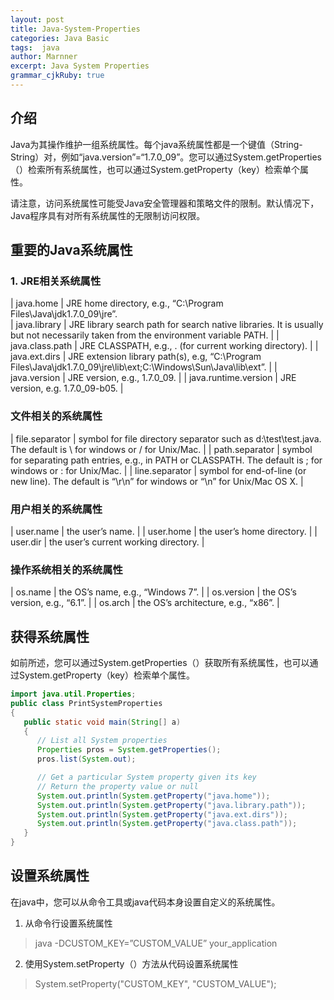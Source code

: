```yaml
---
layout: post
title: Java-System-Properties
categories: Java Basic
tags:  java
author: Marnner
excerpt: Java System Properties
grammar_cjkRuby: true
---
```




## 介绍

Java为其操作维护一组系统属性。每个java系统属性都是一个键值（String-String）对，例如“java.version”=“1.7.0_09”。您可以通过System.getProperties（）检索所有系统属性，也可以通过System.getProperty（key）检索单个属性。

请注意，访问系统属性可能受Java安全管理器和策略文件的限制。默认情况下，Java程序具有对所有系统属性的无限制访问权限。

## 重要的Java系统属性

### 1. JRE相关系统属性


| java.home            | JRE home directory, e.g., “C:\Program Files\Java\jdk1.7.0_09\jre”.                                                           
| java.library         | JRE library search path for search native libraries. It is usually but not necessarily taken from the environment variable PATH. |
| java.class.path      | JRE CLASSPATH, e.g., . (for current working directory).                                                                          |
| java.ext.dirs        | JRE extension library path(s), e.g, “C:\Program Files\Java\jdk1.7.0_09\jre\lib\ext;C:\Windows\Sun\Java\lib\ext”.               |
| java.version         | JRE version, e.g., 1.7.0_09.                                                                                                     |
| java.runtime.version | JRE version, e.g. 1.7.0_09-b05.                                                                                                  |

### 文件相关的系统属性

| file.separator | symbol for file directory separator such as d:\test\test.java. The default is \ for windows or / for Unix/Mac.  |
| path.separator | symbol for separating path entries, e.g., in PATH or CLASSPATH. The default is ; for windows or : for Unix/Mac. |
| line.separator |    symbol for end-of-line (or new line). The default is “\r\n” for windows or “\n” for Unix/Mac OS X.                                                                                                             |

### 用户相关的系统属性


| user.name  | the user’s name.  |
| user.home | the user’s home directory. |
| user.dir  |               the user’s current working directory.      |

### 操作系统相关的系统属性

| os.name    | the OS’s name, e.g., “Windows 7”.   |
| os.version | the OS’s version, e.g., “6.1”.      |
| os.arch    | the OS’s architecture, e.g., “x86”. |


## 获得系统属性

如前所述，您可以通过System.getProperties（）获取所有系统属性，也可以通过System.getProperty（key）检索单个属性。


``` java
import java.util.Properties;
public class PrintSystemProperties
{
   public static void main(String[] a)
   {
      // List all System properties
      Properties pros = System.getProperties();
      pros.list(System.out);

      // Get a particular System property given its key
      // Return the property value or null
      System.out.println(System.getProperty("java.home"));
      System.out.println(System.getProperty("java.library.path"));
      System.out.println(System.getProperty("java.ext.dirs"));
      System.out.println(System.getProperty("java.class.path"));
   }
}
```

## 设置系统属性

在java中，您可以从命令工具或java代码本身设置自定义的系统属性。

1. 从命令行设置系统属性
>  java -DCUSTOM_KEY=”CUSTOM_VALUE” your_application

2. 使用System.setProperty（）方法从代码设置系统属性
> System.setProperty("CUSTOM_KEY", "CUSTOM_VALUE");
